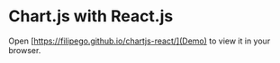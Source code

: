 # Chart.js with React.js


Open [https://filipego.github.io/chartjs-react/](Demo) to view it in your browser.

